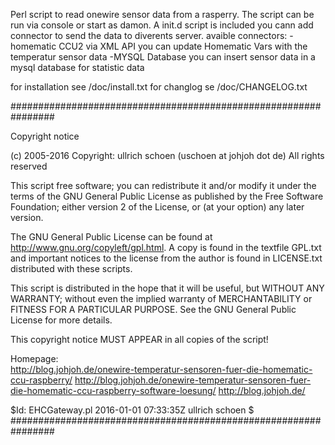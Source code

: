 Perl script to read onewire sensor data from a rasperry. The script can be run via console or start as damon. A init.d script is included
you cann add connector to send the data to diverents server.
avaible connectors:
-homematic CCU2 via XML API
	you can update Homematic Vars with the temperatur sensor data
-MYSQL Database
	you can insert sensor data in a mysql database for statistic data
	
for installation see /doc/install.txt
for changlog se /doc/CHANGELOG.txt

################################################################

  Copyright notice

  (c) 2005-2016
  Copyright: ullrich schoen (uschoen at johjoh dot de)
  All rights reserved

  This script free software; you can redistribute it and/or modify
  it under the terms of the GNU General Public License as published by
  the Free Software Foundation; either version 2 of the License, or
  (at your option) any later version.

  The GNU General Public License can be found at
  http://www.gnu.org/copyleft/gpl.html.
  A copy is found in the textfile GPL.txt and important notices to the license
  from the author is found in LICENSE.txt distributed with these scripts.

  This script is distributed in the hope that it will be useful,
  but WITHOUT ANY WARRANTY; without even the implied warranty of
  MERCHANTABILITY or FITNESS FOR A PARTICULAR PURPOSE.  See the
  GNU General Public License for more details.

  This copyright notice MUST APPEAR in all copies of the script!

  Homepage:  
  			http://blog.johjoh.de/onewire-temperatur-sensoren-fuer-die-homematic-ccu-raspberry/
			http://blog.johjoh.de/onewire-temperatur-sensoren-fuer-die-homematic-ccu-raspberry-software-loesung/
			http://blog.johjoh.de/

 $Id: EHCGateway.pl  2016-01-01 07:33:35Z ullrich schoen $
################################################################
```